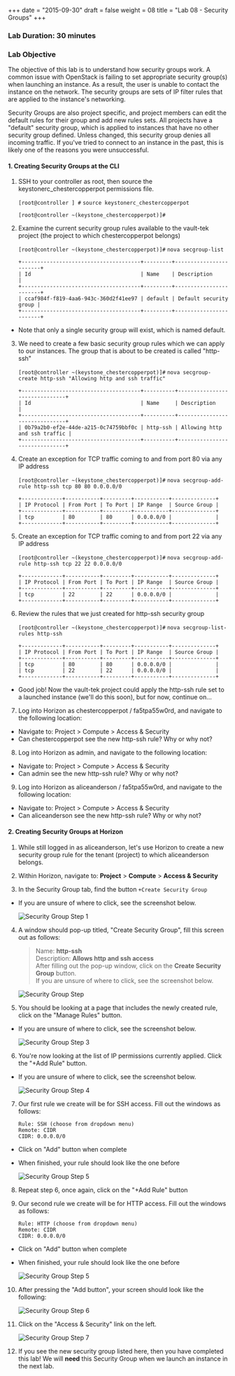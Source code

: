 +++
date = "2015-09-30"
draft = false
weight = 08
title = "Lab 08 - Security Groups"
+++

### Lab Duration: 30 minutes

### Lab Objective

The objective of this lab is to understand how security groups work. A common issue with OpenStack is failing to set appropriate security group(s) when launching an instance. As a result, the user is unable to contact the instance on the network. The security groups are sets of IP filter rules that are applied to the instance's networking.

Security Groups are also project specific, and project members can edit the default rules for their group and add new rules sets. All projects have a "default" security group, which is applied to instances that have no other security group defined. Unless changed, this security group denies all incoming traffic. If you've tried to connect to an instance in the past, this is likely one of the reasons you were unsuccessful.

#### 1. Creating Security Groups at the CLI

1. SSH to your controller as root, then source the keystonerc_chestercopperpot permissions file.  

    `[root@controller ] #` `source keystonerc_chestercopperpot`

    ```
    [root@controller ~(keystone_chestercopperpot)]#
    ```
2. Examine the current security group rules available to the vault-tek project (the project to which chestercopperpot belongs)

    `[root@controller ~(keystone_chestercopperpot)]#`  `nova secgroup-list`

    ```
    +--------------------------------------+---------+------------------------+
    | Id                                   | Name    | Description            |
    +--------------------------------------+---------+------------------------+
    | ccaf984f-f819-4aa6-943c-360d2f41ee97 | default | Default security group |
    +--------------------------------------+---------+------------------------+
    ```

 * Note that only a single security group will exist, which is named default.

3. We need to create a few basic security group rules which we can apply to our instances. The group that is about to be created is called "http-ssh"
    
    `[root@controller ~(keystone_chestercopperpot)]#` `nova secgroup-create http-ssh "Allowing http and ssh traffic"`


    ```
    +--------------------------------------+----------+-------------------------------+
    | Id                                   | Name     | Description                   |
    +--------------------------------------+----------+-------------------------------+
    | 0b79a2b0-ef2e-44de-a215-0c74759bbf0c | http-ssh | Allowing http and ssh traffic |
    +--------------------------------------+----------+-------------------------------+
    ```
	
4. Create an exception for TCP traffic coming to and from port 80 via any IP address

    `[root@controller ~(keystone_chestercopperpot)]#` `nova secgroup-add-rule http-ssh tcp 80 80 0.0.0.0/0`

    ```
    +-------------+-----------+---------+-----------+--------------+
    | IP Protocol | From Port | To Port | IP Range  | Source Group |
    +-------------+-----------+---------+-----------+--------------+
    | tcp         | 80        | 80      | 0.0.0.0/0 |              |
    +-------------+-----------+---------+-----------+--------------+
    ```

5. Create an exception for TCP traffic coming to and from port 22 via any IP address

    `[root@controller ~(keystone_chestercopperpot)]#` `nova secgroup-add-rule http-ssh tcp 22 22 0.0.0.0/0`

    ```
    +-------------+-----------+---------+-----------+--------------+
    | IP Protocol | From Port | To Port | IP Range  | Source Group |
    +-------------+-----------+---------+-----------+--------------+
    | tcp         | 22        | 22      | 0.0.0.0/0 |              |
    +-------------+-----------+---------+-----------+--------------+
    ```
	
6. Review the rules that we just created for http-ssh security group

    `[root@controller ~(keystone_chestercopperpot)]#` `nova secgroup-list-rules http-ssh`

    ```
    +-------------+-----------+---------+-----------+--------------+
    | IP Protocol | From Port | To Port | IP Range  | Source Group |
    +-------------+-----------+---------+-----------+--------------+
    | tcp         | 80        | 80      | 0.0.0.0/0 |              |
    | tcp         | 22        | 22      | 0.0.0.0/0 |              |
    +-------------+-----------+---------+-----------+--------------+
    ```

 * Good job! Now the vault-tek project could apply the http-ssh rule set to a launched instance (we'll do this soon), but for now, continue on...
 
7. Log into Horizon as chestercopperpot / fa5tpa55w0rd, and navigate to the following location:

 * Navigate to: Project > Compute > Access & Security
 * Can chestercopperpot see the new http-ssh rule? Why or why not?
 
8. Log into Horizon as admin, and navigate to the following location:

 * Navigate to: Project > Compute > Access & Security
 * Can admin see the new http-ssh rule? Why or why not?

9. Log into Horizon as aliceanderson / fa5tpa55w0rd, and navigate to the following location:

 * Navigate to: Project > Compute > Access & Security
 * Can aliceanderson see the new http-ssh rule? Why or why not?
 
#### 2. Creating Security Groups at Horizon 

1. While still logged in as aliceanderson, let's use Horizon to create a new security group rule for the tenant (project) to which aliceanderson belongs.

2. Within Horizon, navigate to: **Project** > **Compute** > **Access & Security**

3. In the Security Group tab, find the button `+Create Security Group`

 * If you are unsure of where to click, see the screenshot below.

    ![Security Group Step 1](https://i.imgur.com/z5OR9Nv.jpg)
	
4. A window should pop-up titled, "Create Security Group", fill this screen out as follows:

    >Name: **http-ssh**  
     Description: **Allows http and ssh access**  
     After filling out the pop-up window, click on the **Create Security Group** button.  
     If you are unsure of where to click, see the screenshot below.  

    ![Security Group Step](https://i.imgur.com/5TS0w7t.png?1)
	
5. You should be looking at a page that includes the newly created rule, click on the "Manage Rules" button.

 * If you are unsure of where to click, see the screenshot below.

	![Security Group Step 3](https://i.imgur.com/lJis3aP.jpg)

6. You're now looking at the list of IP permissions currently applied. Click the "+Add Rule" button.

 * If you are unsure of where to click, see the screenshot below.

	![Security Group Step 4](https://i.imgur.com/DoCUTsH.jpg)

7. Our first rule we create will be for SSH access. Fill out the windows as follows:

    ```
    Rule: SSH (choose from dropdown menu)
    Remote: CIDR
    CIDR: 0.0.0.0/0
    ```

 * Click on "Add" button when complete
 
 * When finished, your rule should look like the one before

	![Security Group Step 5](https://i.imgur.com/Ao948Ee.jpg)

8. Repeat step 6, once again, click on the "+Add Rule" button

9. Our second rule we create will be for HTTP access. Fill out the windows as follows:

    ```
    Rule: HTTP (choose from dropdown menu)
    Remote: CIDR
    CIDR: 0.0.0.0/0
    ```

 * Click on "Add" button when complete
 
 * When finished, your rule should look like the one before

	![Security Group Step 5](https://i.imgur.com/AIElVjO.jpg)

10. After pressing the "Add button", your screen should look like the following:

	![Security Group Step 6](https://i.imgur.com/jOY0bDT.jpg)

11. Click on the "Access & Security" link on the left.

	![Security Group Step 7](https://i.imgur.com/I8cWJKj.png)

12. If you see the new security group listed here, then you have completed this lab! We will **need** this Security Group when we launch an instance in the next lab. 
